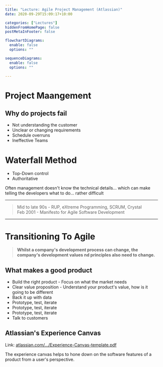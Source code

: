 ```yaml
---
title: "Lecture: Agile Project Management (Atlassian)"
date: 2020-09-29T15:09:17+10:00

categories: ["Lectures"]
hiddenFromHomePage: false
postMetaInFooter: false

flowchartDiagrams:
  enable: false
  options: ""

sequenceDiagrams: 
  enable: false
  options: ""

---
```


# Project Maangement

## Why do projects fail

* Not understanding the customer
* Unclear or changing requirements
* Schedule overruns
* Ineffective Teams

# Waterfall Method

* Top-Down control
* Authoritative

Often management doesn't know the technical details... which can make telling the developers what to do... rather difficult

---

> Mid to late 90s - RUP, eXtreme Programming, SCRUM, Crystal  
Feb 2001 - Manifesto for Agile Software Development  

---

# Transitioning To Agile

> **Whilst a company's development process can change, the company's development values nd principles also need to change.**

## What makes a good product

* Build the right product - Focus on what the market needs
* Clear value proposition - Understand your product's value, how is it going to be different
* Back it up with data
* Prototype, test, iterate
* Prototype, test, iterate
* Prototype, test, iterate
* Talk to customers

## Atlassian's Experience Canvas

Link: [atlassian.com/.../Experience-Canvas-template.pdf](https://www.atlassian.com/dam/jcr:01e6a8d1-1bfe-4a09-9ffa-76336d82eb8b/Experience-Canvas-template.pdf)

The experience canvas helps to hone down on the software features of a product from a user's perspective.


